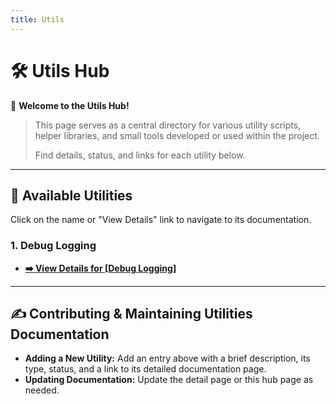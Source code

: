 ```yaml
---
title: Utils
---
```


# 🛠️ Utils Hub

👋 **Welcome to the Utils Hub!**

> This page serves as a central directory for various utility scripts, helper libraries, and small tools developed or used within the project. 
>
> Find details, status, and links for each utility below.

---

## 🧰 Available Utilities

Click on the name or "View Details" link to navigate to its documentation.

### 1. Debug Logging
*   **[➡️ View Details for [Debug Logging]](home/data-collection-unit/utils/debug-logging)**

---

## ✍️ Contributing & Maintaining Utilities Documentation

*   **Adding a New Utility:** Add an entry above with a brief description, its type, status, and a link to its detailed documentation page.
*   **Updating Documentation:** Update the detail page or this hub page as needed.